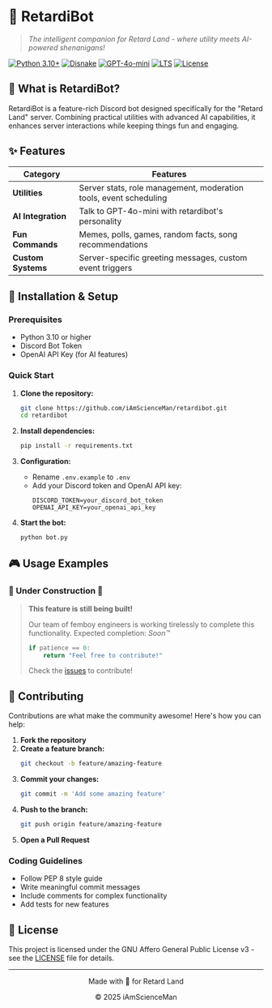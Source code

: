 ﻿# 🤖 RetardiBot

> *The intelligent companion for Retard Land - where utility meets AI-powered shenanigans!*

[![Python 3.10+](https://img.shields.io/badge/python-3.10+-blue.svg)](https://www.python.org/downloads/)
[![Disnake](https://img.shields.io/badge/discord-disnake-blue.svg)](https://docs.disnake.dev/)
[![GPT-4o-mini](https://img.shields.io/badge/AI-GPT--4o--mini-green.svg)](https://platform.openai.com/docs/models/gpt-4o-mini)
[![LTS](https://img.shields.io/badge/maintenance-LTS-green.svg)](https://github.com/iAmScienceMan/retardibot)
[![License](https://img.shields.io/badge/license-AGPLv3-lightgrey.svg)](LICENSE.txt)

## 🌟 What is RetardiBot?

RetardiBot is a feature-rich Discord bot designed specifically for the "Retard Land" server. Combining practical utilities with advanced AI capabilities, it enhances server interactions while keeping things fun and engaging.

## ✨ Features

| Category | Features |
|----------|----------|
| **Utilities** | Server stats, role management, moderation tools, event scheduling |
| **AI Integration** | Talk to GPT-4o-mini with retardibot's personality  |
| **Fun Commands** | Memes, polls, games, random facts, song recommendations |
| **Custom Systems** | Server-specific greeting messages, custom event triggers |

## 🔧 Installation & Setup

### Prerequisites
- Python 3.10 or higher
- Discord Bot Token
- OpenAI API Key (for AI features)

### Quick Start

1. **Clone the repository:**
   ```bash
   git clone https://github.com/iAmScienceMan/retardibot.git
   cd retardibot
   ```

2. **Install dependencies:**
   ```bash
   pip install -r requirements.txt
   ```

3. **Configuration:**
   - Rename `.env.example` to `.env`
   - Add your Discord token and OpenAI API key:
     ```
     DISCORD_TOKEN=your_discord_bot_token
     OPENAI_API_KEY=your_openai_api_key
     ```

4. **Start the bot:**
   ```bash
   python bot.py
   ```

## 🎮 Usage Examples

### 🚧 Under Construction 🚧

> **This feature is still being built!** 
> 
> Our team of femboy engineers is working tirelessly to complete this functionality. Expected completion: *Soon™*
> 
> ```py
> if patience == 0:
>     return "Feel free to contribute!"
> ```
> 
> Check the [issues](https://github.com/iAmScienceMan/retardibot/issues) to contribute!

## 🤝 Contributing

Contributions are what make the community awesome! Here's how you can help:

1. **Fork the repository**
2. **Create a feature branch:**
   ```bash
   git checkout -b feature/amazing-feature
   ```
3. **Commit your changes:**
   ```bash
   git commit -m 'Add some amazing feature'
   ```
4. **Push to the branch:**
   ```bash
   git push origin feature/amazing-feature
   ```
5. **Open a Pull Request**

### Coding Guidelines
- Follow PEP 8 style guide
- Write meaningful commit messages
- Include comments for complex functionality
- Add tests for new features

## 📜 License

This project is licensed under the GNU Affero General Public License v3 - see the [LICENSE](LICENSE) file for details.

---

<p align="center">Made with 💖 for Retard Land</p>
<p align="center">© 2025 iAmScienceMan</p>
